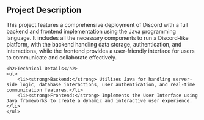 <!DOCTYPE html>
<html lang="en">

<head>
    <meta charset="UTF-8">
    <meta http-equiv="X-UA-Compatible" content="IE=edge">
    <meta name="viewport" content="width=device-width, initial-scale=1.0">
    <title>Project Description</title>
</head>

<body>
    <h2>Project Description</h2>
    <p>This project features a comprehensive deployment of Discord with a full backend and frontend implementation using the Java programming language. It includes all the necessary components to run a Discord-like platform, with the backend handling data storage, authentication, and interactions, while the frontend provides a user-friendly interface for users to communicate and collaborate effectively.</p>

    <h2>Technical Details</h2>
    <ul>
        <li><strong>Backend:</strong> Utilizes Java for handling server-side logic, database interactions, user authentication, and real-time communication features.</li>
        <li><strong>Frontend:</strong> Implements the User Interface using Java frameworks to create a dynamic and interactive user experience.</li>
    </ul>
</body>

</html>
